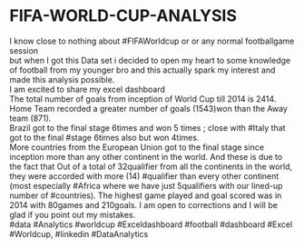 # FIFA-WORLD-CUP-ANALYSIS
 I know close to nothing about #FIFAWorldcup or or any normal footballgame  session  
 but when I got this Data set i decided to open my heart to some knowledge of football from my younger bro 
 and this actually spark my interest and made this analysis possible.  
 I am excited to share my excel dashboard  
 The total number of goals from inception of World Cup till 2014 is 2414. 
 Home Team recorded a greater number of goals (1543)won than the Away team (871).  
 Brazil got to the final stage 6times and won 5 times ; close with #Italy that got to the final #stage 6times also but won 4times.  
 More countries from the European Union got to the final stage since inception more than any other continent in the world.
 And these is due to the fact that  Out of a total of  32qualifier from all the continents in the world,
 they were accorded with more (14) #qualifier than every other continent (most especially #Africa where we have just 5qualifiers with  our lined-up number of #countries). 
 The highest game played and goal scored was in 2014 with  80games and 210goals.  I am open to corrections and I will be glad if you point out my mistakes.  
 #data #Analytics #worldcup #Exceldashboard #football #dashboard #Excel #Worldcup, #linkedin #DataAnalytics
